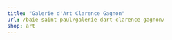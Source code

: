 ```yaml
---
title: "Galerie d'Art Clarence Gagnon"
url: /baie-saint-paul/galerie-dart-clarence-gagnon/
shop: art
---
```

